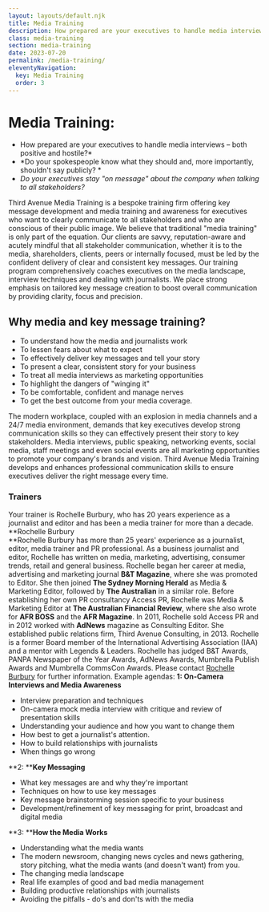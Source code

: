 ```yaml
---
layout: layouts/default.njk
title: Media Training
description: How prepared are your executives to handle media interviews – both positive and hostile?
class: media-training
section: media-training
date: 2023-07-20
permalink: /media-training/
eleventyNavigation:
  key: Media Training
  order: 3
---
```


# Media Training: #
- How prepared are your executives to handle media interviews &ndash; both positive and hostile?*
- *Do your spokespeople know what they should and, more importantly, shouldn't say publicly? *
- *Do your executives stay "on message" about the company when talking to all stakeholders?*

Third Avenue Media Training is a bespoke training firm offering key message development and media training and awareness for executives who want to clearly communicate to all stakeholders and who are conscious of their public image.
We believe that traditional "media training" is only part of the equation. Our clients are savvy, reputation-aware and acutely mindful that all stakeholder communication, whether it is to the media, shareholders, clients, peers or internally focused, must be led by the confident delivery of clear and consistent key messages.
Our training program comprehensively coaches executives on the media landscape, interview techniques and dealing with journalists. We place strong emphasis on tailored key message creation to boost overall communication by providing clarity, focus and precision.
## **Why media and key message training?** ##

- To understand how the media and journalists work
- To lessen fears about what to expect
- To effectively deliver key messages and tell your story
- To present a clear, consistent story for your business
- To treat all media interviews as marketing opportunities
- To highlight the dangers of "winging it"
- To be comfortable, confident and manage nerves
- To get the best outcome from your media coverage.

The modern workplace, coupled with an explosion in media channels and a 24/7 media environment, demands that key executives develop strong communication skills so they can effectively present their story to key stakeholders. Media interviews, public speaking, networking events, social media, staff meetings and even social events are all marketing opportunities to promote your company's brands and vision.
Third Avenue Media Training develops and enhances professional communication skills to ensure executives deliver the right message every time.
### **Trainers** ###
Your trainer is Rochelle Burbury, who has 20 years experience as a journalist and editor and has been a media trainer for more than a decade.
**Rochelle Burbury<br />**Rochelle Burbury has more than 25 years' experience as a journalist, editor, media trainer and PR professional. As a business journalist and editor, Rochelle has written on media, marketing, advertising, consumer trends, retail and general business. Rochelle began her career at media, advertising and marketing journal **B&T Magazine**, where she was promoted to Editor. She then joined **The Sydney Morning Herald** as Media & Marketing Editor, followed by **The Australian** in a similar role. Before establishing her own PR consultancy Access PR, Rochelle was Media & Marketing Editor at **The Australian Financial Review**, where she also wrote for **AFR BOSS** and the **AFR Magazine**. In 2011, Rochelle sold Access PR and in 2012 worked with **AdNews** magazine as Consulting Editor. She established public relations firm, Third Avenue Consulting, in 2013. Rochelle is a former Board member of the International Advertising Association (IAA) and a mentor with Legends & Leaders. Rochelle has judged B&T Awards, PANPA Newspaper of the Year Awards, AdNews Awards, Mumbrella Publish Awards and Mumbrella CommsCon Awards.
Please contact <a href="mailto:Rochelle@thirdavenue.com.au?subject=Third%20Avenue%20Media%20Training%20query">Rochelle Burbury</a> for further information.
Example agendas:
**1: On-Camera Interviews and Media Awareness**

- Interview preparation and techniques
- On-camera mock media interview with critique and review of presentation skills
- Understanding your audience and how you want to change them
- How best to get a journalist's attention.
- How to build relationships with journalists
- When things go wrong

**2:&nbsp;****Key Messaging&nbsp;**

- What key messages are and why they're important
- Techniques on how to use key messages
- Key message brainstorming session specific to your business
- Development/refinement of key messaging for print, broadcast and digital media

**3:&nbsp;****How the Media Works&nbsp;**

- Understanding what the media wants
- The modern newsroom, changing news cycles and news gathering, story pitching, what the media wants (and doesn't want) from you.&nbsp;
- The changing media landscape
- Real life examples of good and bad media management
- Building productive relationships with journalists
- Avoiding the pitfalls - do's and don'ts with the media




